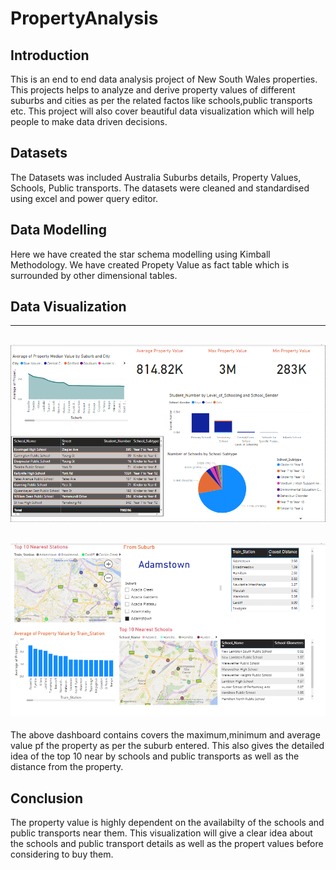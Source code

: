 # PropertyAnalysis
## Introduction

This is an end to end data analysis project of New South Wales properties. This projects helps to analyze and derive property values of different 
suburbs and cities as per the related factos like schools,public transports etc. This project will also cover beautiful data visualization which
will help people to make data driven decisions.

## Datasets

The Datasets was included Australia Suburbs details, Property Values, Schools, Public transports. 
The datasets were cleaned and standardised using excel and  power query editor.

## Data Modelling

Here we have created the star schema modelling using Kimball Methodology. 
We have created Propety Value as fact table which is surrounded by other dimensional tables.

## Data Visualization

------
![](PropertyAnalysis1.PNG)
------
![](PropertyAnalysis2.PNG)
-------
The above dashboard contains covers the maximum,minimum and average value pf the property as per the suburb entered. This also gives the detailed 
idea of the top 10 near by schools and public transports as well as the distance from the property.

## Conclusion

The property value is highly dependent on the availabilty of the schools and public transports near them. This visualization will give a clear idea
about the schools and public transport details as well as the propert values before considering to buy them.






